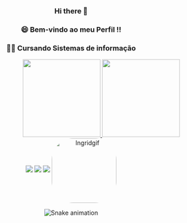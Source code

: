 
  <div align="center">
   
 ### Hi there 👋
 
### 😄 Bem-vindo ao meu Perfil !!
 
 ### 👩‍💻 Cursando Sistemas de informação
 </div>
 <div align="center">
  <a href="https://github.com/IngridFBalbino">
   <div align="right">
  <img height="180em" src="https://github-readme-stats.vercel.app/api?username=IngridFBalbino&show_icons=true&theme=dracula&include_all_commits=true&count_private=true"/>
  <img height="180em" src="https://github-readme-stats.vercel.app/api/top-langs/?username=IngridFBalbino&layout=compact&langs_count=7&theme=dark"/>
</div>
 

  <div align="center">
  <a href="https://www.instagram.com/ingrid_fernandam/" target="_blank"><img src="https://img.shields.io/badge/-Instagram-%23E4405F?style=for-the-badge&logo=instagram&logoColor=white" target="_blank"></a>
  <a href = "mailto:Ingridfernandamessias@gmail.com"><img src="https://img.shields.io/badge/-Gmail-%23333?style=for-the-badge&logo=gmail&logoColor=white" target="_blank"></a>
  <a href="https://www.linkedin.com/in/ingrid-fernanda-est%C3%A1gioti/" target="_blank"><img src="https://img.shields.io/badge/-LinkedIn-%230077B5?style=for-the-badge&logo=linkedin&logoColor=white" target="_blank"></a> 
 <img align="center" alt="Ingridgif" height="150" style="border-radius:50px;" src="https://i.picasion.com/pic92/14a1f3e448cc6616294de04383854414.gif">
  
  ![Snake animation](https://github.com/IngridFBalbino/IngridFBalbino/blob/output/github-contribution-grid-snake.svg)
 
</div>

